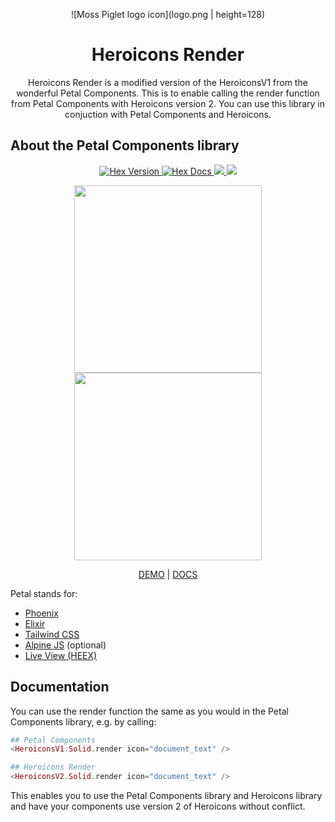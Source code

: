 <p align="center">
  ![Moss Piglet logo icon](logo.png | height=128)
  
  <h1 align="center">Heroicons Render</h1>
  
  <p align="center">
    Heroicons Render is a modified version of the HeroiconsV1 from the wonderful Petal Components. This is to enable calling the render function from Petal Components with Heroicons version 2. You can use this library in conjuction with Petal Components and Heroicons.
  </p>
</p>

## About the Petal Components library

<p align="center">
  <a href="https://hex.pm/packages/petal_components">
    <img alt="Hex Version" src="https://img.shields.io/hexpm/v/petal_components.svg">
  </a>
  <a href="https://hexdocs.pm/petal_components">
    <img alt="Hex Docs" src="https://img.shields.io/hexpm/dt/petal_components.svg?style=flat">
  </a>
  <a href="https://opensource.org/licenses/MIT" alt="MIT">
    <img src="https://img.shields.io/badge/license-MIT-green" />
  </a>
  <a href="https://codecov.io/gh/petalframework/petal_components" >
    <img src="https://codecov.io/gh/petalframework/petal_components/branch/main/graph/badge.svg?token=47KQGJOT1G"/>
  </a>
</p>

<p align="center">
  <a href="https://petal-components-demo.fly.dev">
    <img src="https://res.cloudinary.com/wickedsites/image/upload/c_scale,h_621/v1646543077/petal/demo_nmw8eh.png" height="300" />
  </a>
  <a href="https://petal-components-demo.fly.dev">
    <img src="https://res.cloudinary.com/wickedsites/image/upload/c_scale,h_621/v1646543453/petal/demo-light_sijqjy.png" height="300" />
  </a>
</p>

<p align="center">
  <a href="https://petal-components-demo.fly.dev">DEMO</a> | <a href="https://petal.build/components">DOCS</a>
</p>

Petal stands for:

* [Phoenix](https://www.phoenixframework.org/)
* [Elixir](https://elixir-lang.org/)
* [Tailwind CSS](https://tailwindcss.com/)
* [Alpine JS](https://alpinejs.dev/) (optional)
* [Live View (HEEX)](https://hexdocs.pm/phoenix_live_view/Phoenix.LiveView.html)

## Documentation

You can use the render function the same as you would in the Petal Components library, e.g. by calling:

```elixir
## Petal Components
<HeroiconsV1.Solid.render icon="document_text" />

## Heroicons Render
<HeroiconsV2.Solid.render icon="document_text" />
```

This enables you to use the Petal Components library and Heroicons library and have your components use version 2 of Heroicons without conflict.